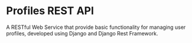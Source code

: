 # Profiles REST API

A RESTful Web Service that provide basic functionality for managing user profiles, developed using Django and Django Rest Framework.

```
